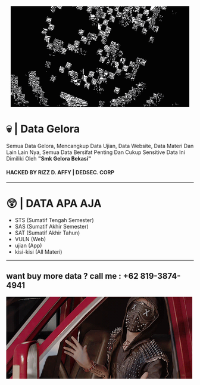 <center>
  <img src="https://github.com/fuckgelora/gelora/blob/main/assets/8bce64cc2a5ccb20c952c5a7c77dd932.gif?raw=true" style="text-align: center;" alt="dedsec">
</center>

# 💀 |  Data Gelora 

Semua Data Gelora, Mencangkup Data Ujian, Data Website, Data Materi Dan Lain Lain Nya, Semua Data Bersifat Penting Dan Cukup Sensitive
Data Ini Dimiliki Oleh **"Smk Gelora Bekasi"** 

#### HACKED BY RIZZ D. AFFY | DEDSEC. CORP
------------

# 😲 | DATA APA AJA

-  STS (Sumatif Tengah Semester)
- SAS (Sumatif Akhir Semester)
- SAT (Sumatif Akhir Tahun)
- VULN (Web)
- ujian (App)
- kisi-kisi (All Materi)


------------

## want buy more data ? call me : +62 819-3874-4941

[![wkw](https://github.com/RizkyDaffy/gelora-data/blob/main/assets/701f1de4e4c328cd764640d6e6afca67.gif?raw=true "wkw")](https://github.com/RizkyDaffy/gelora-data/blob/main/assets/701f1de4e4c328cd764640d6e6afca67.gif?raw=true "wkw")
